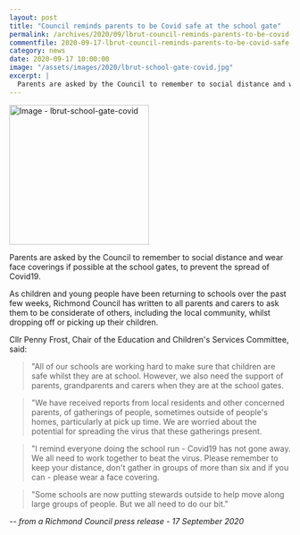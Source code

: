 ```yaml
---
layout: post
title: "Council reminds parents to be Covid safe at the school gate"
permalink: /archives/2020/09/lbrut-council-reminds-parents-to-be-covid-safe-at-the-school-gate.html
commentfile: 2020-09-17-lbrut-council-reminds-parents-to-be-covid-safe-at-the-school-gate
category: news
date: 2020-09-17 10:00:00
image: "/assets/images/2020/lbrut-school-gate-covid.jpg"
excerpt: |
  Parents are asked by the Council to remember to social distance and wear face coverings if possible at the school gates, to prevent the spread of Covid19.
---
```


<a href="/assets/images/2020/lbrut-school-gate-covid.jpg" title="Click for a larger image"><img src="/assets/images/2020/lbrut-school-gate-covid-thumb.jpg" width="250" alt="Image - lbrut-school-gate-covid"  class="photo right"/></a>

Parents are asked by the Council to remember to social distance and wear face coverings if possible at the school gates, to prevent the spread of Covid19.

As children and young people have been returning to schools over the past few weeks, Richmond Council has written to all parents and carers to ask them to be considerate of others, including the local community, whilst dropping off or picking up their children.

Cllr Penny Frost, Chair of the Education and Children's Services Committee, said:

> "All of our schools are working hard to make sure that children are safe whilst they are at school. However, we also need the support of parents, grandparents and carers when they are at the school gates.

> "We have received reports from local residents and other concerned parents, of gatherings of people, sometimes outside of people's homes, particularly at pick up time. We are worried about the potential for spreading the virus that these gatherings present.

> "I remind everyone doing the school run - Covid19 has not gone away. We all need to work together to beat the virus. Please remember to keep your distance, don't gather in groups of more than six and if you can - please wear a face covering.

> "Some schools are now putting stewards outside to help move along large groups of people. But we all need to do our bit."

<cite>-- from a Richmond Council press release - 17 September 2020</cite>
